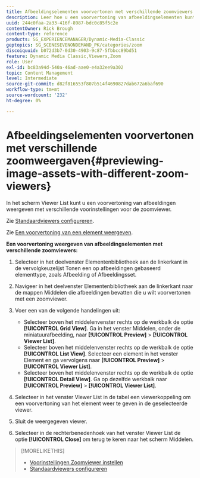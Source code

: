 ```yaml
---
title: Afbeeldingselementen voorvertonen met verschillende zoomviewers
description: Leer hoe u een voorvertoning van afbeeldingselementen kunt weergeven met verschillende zoomviewers in Adobe Dynamic Media Classic.
uuid: 244c0faa-2a33-416f-8987-bdc0c85f5c2e
contentOwner: Rick Brough
content-type: reference
products: SG_EXPERIENCEMANAGER/Dynamic-Media-Classic
geptopics: SG_SCENESEVENONDEMAND_PK/categories/zoom
discoiquuid: b072d3b7-0d30-4903-9c87-5fbbcc89bd51
feature: Dynamic Media Classic,Viewers,Zoom
role: User
exl-id: bc83a94d-540a-46ad-aae0-e4a32ee9a302
topic: Content Management
level: Intermediate
source-git-commit: d82f816553f807b514f4690827dab672a6baf690
workflow-type: tm+mt
source-wordcount: '232'
ht-degree: 0%

---
```


# Afbeeldingselementen voorvertonen met verschillende zoomweergaven{#previewing-image-assets-with-different-zoom-viewers}

In het scherm Viewer List kunt u een voorvertoning van afbeeldingen weergeven met verschillende voorinstellingen voor de zoomviewer.

Zie [Standaardviewers configureren](application-setup.md#configuring_default_viewers).

Zie [Een voorvertoning van een element weergeven](previewing-asset.md#previewing_an_asset).

**Een voorvertoning weergeven van afbeeldingselementen met verschillende zoomviewers:**

1. Selecteer in het deelvenster Elementenbibliotheek aan de linkerkant in de vervolgkeuzelijst Tonen een op afbeeldingen gebaseerd elementtype, zoals Afbeelding of Afbeeldingsset.
1. Navigeer in het deelvenster Elementenbibliotheek aan de linkerkant naar de mappen Middelen die afbeeldingen bevatten die u wilt voorvertonen met een zoomviewer.
1. Voer een van de volgende handelingen uit:

   * Selecteer boven het middelenvenster rechts op de werkbalk de optie **[!UICONTROL Grid View]**. Ga in het venster Middelen, onder de miniatuurafbeelding, naar **[!UICONTROL Preview]** > **[!UICONTROL Viewer List]**.
   * Selecteer boven het middelenvenster rechts op de werkbalk de optie **[!UICONTROL List View]**. Selecteer een element in het venster Element en ga vervolgens naar **[!UICONTROL Preview]** > **[!UICONTROL Viewer List]**.
   * Selecteer boven het middelenvenster rechts op de werkbalk de optie **[!UICONTROL Detail View]**. Ga op dezelfde werkbalk naar **[!UICONTROL Preview]** > **[!UICONTROL Viewer List]**.

1. Selecteer in het venster Viewer List in de tabel een viewerkoppeling om een voorvertoning van het element weer te geven in de geselecteerde viewer.
1. Sluit de weergegeven viewer.
1. Selecteer in de rechterbenedenhoek van het venster Viewer List de optie **[!UICONTROL Close]** om terug te keren naar het scherm Middelen.

>[!MORELIKETHIS]
>
>* [Voorinstellingen Zoomviewer instellen](setting-zoom-viewer-presets.md#setting_up_zoom_viewer_presets)
>* [Standaardviewers configureren](application-setup.md#configuring_default_viewers)
